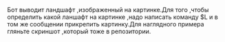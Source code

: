 Бот выводит ландшафт ,изображенный на картинке.Для того ,чтобы определить какой ланшафт на картинке ,надо написать команду $L и в том же сообщении прикрепить картинку.Для наглядного примера гляньте скриншот ,который тоже в репозитории.
